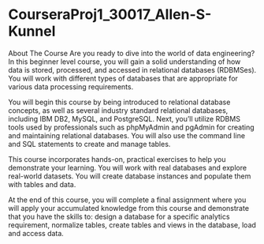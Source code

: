 # CourseraProj1_30017_Allen-S-Kunnel
About The Course
Are you ready to dive into the world of data engineering? In this beginner level course, you will gain a solid understanding of how data is stored, processed, and accessed in relational databases (RDBMSes). You will work with different types of databases that are appropriate for various data processing requirements. 

You will begin this course by being introduced to relational database concepts, as well as several industry standard relational databases, including IBM DB2, MySQL, and PostgreSQL. Next, you’ll utilize RDBMS tools used by professionals such as phpMyAdmin and pgAdmin for creating and maintaining relational databases. You will also use the command line and SQL statements to create and manage tables. 

This course incorporates hands-on, practical exercises to help you demonstrate your learning. You will work with real databases and explore real-world datasets. You will create database instances and populate them with tables and data. 

At the end of this course, you will complete a final assignment where you will apply your accumulated knowledge from this course and demonstrate that you have the skills to: design a database for a specific analytics requirement, normalize tables, create tables and views in the database, load and access data. 
